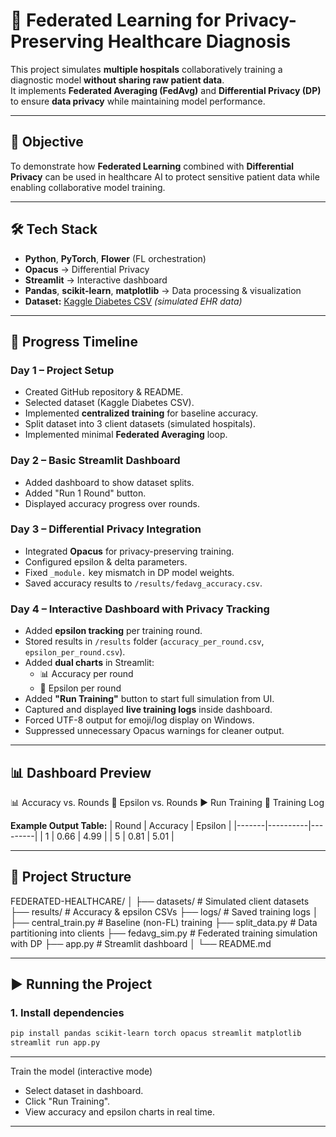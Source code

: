 # 🏥 Federated Learning for Privacy-Preserving Healthcare Diagnosis

This project simulates **multiple hospitals** collaboratively training a diagnostic model **without sharing raw patient data**.  
It implements **Federated Averaging (FedAvg)** and **Differential Privacy (DP)** to ensure **data privacy** while maintaining model performance.

---

## 📌 Objective
To demonstrate how **Federated Learning** combined with **Differential Privacy** can be used in healthcare AI to protect sensitive patient data while enabling collaborative model training.

---

## 🛠 Tech Stack
- **Python**, **PyTorch**, **Flower** (FL orchestration)
- **Opacus** → Differential Privacy
- **Streamlit** → Interactive dashboard
- **Pandas**, **scikit-learn**, **matplotlib** → Data processing & visualization
- **Dataset:** [Kaggle Diabetes CSV](https://www.kaggle.com/datasets/mathchi/diabetes-data-set) *(simulated EHR data)*

---

## 📅 Progress Timeline

### **Day 1 – Project Setup**
- Created GitHub repository & README.
- Selected dataset (Kaggle Diabetes CSV).
- Implemented **centralized training** for baseline accuracy.
- Split dataset into 3 client datasets (simulated hospitals).
- Implemented minimal **Federated Averaging** loop.

### **Day 2 – Basic Streamlit Dashboard**
- Added dashboard to show dataset splits.
- Added "Run 1 Round" button.
- Displayed accuracy progress over rounds.

### **Day 3 – Differential Privacy Integration**
- Integrated **Opacus** for privacy-preserving training.
- Configured epsilon & delta parameters.
- Fixed `_module.` key mismatch in DP model weights.
- Saved accuracy results to `/results/fedavg_accuracy.csv`.

### **Day 4 – Interactive Dashboard with Privacy Tracking**
- Added **epsilon tracking** per training round.
- Stored results in `/results` folder (`accuracy_per_round.csv`, `epsilon_per_round.csv`).
- Added **dual charts** in Streamlit:
  - 📊 Accuracy per round
  - 🔐 Epsilon per round
- Added **"Run Training"** button to start full simulation from UI.
- Captured and displayed **live training logs** inside dashboard.
- Forced UTF-8 output for emoji/log display on Windows.
- Suppressed unnecessary Opacus warnings for cleaner output.

---

## 📊 Dashboard Preview
📊 Accuracy vs. Rounds
🔐 Epsilon vs. Rounds
▶ Run Training
📜 Training Log

**Example Output Table:**
| Round | Accuracy | Epsilon |
|-------|----------|---------|
| 1     | 0.66     | 4.99    |
| 5     | 0.81     | 5.01    |

---

## 📂 Project Structure
FEDERATED-HEALTHCARE/
│
├── datasets/ # Simulated client datasets
├── results/ # Accuracy & epsilon CSVs
├── logs/ # Saved training logs
│
├── central_train.py # Baseline (non-FL) training
├── split_data.py # Data partitioning into clients
├── fedavg_sim.py # Federated training simulation with DP
├── app.py # Streamlit dashboard
│
└── README.md

---

## ▶ Running the Project

### **1. Install dependencies**
```bash
pip install pandas scikit-learn torch opacus streamlit matplotlib
streamlit run app.py
```

---

Train the model (interactive mode)

- Select dataset in dashboard.
- Click "Run Training".
- View accuracy and epsilon charts in real time.

---
